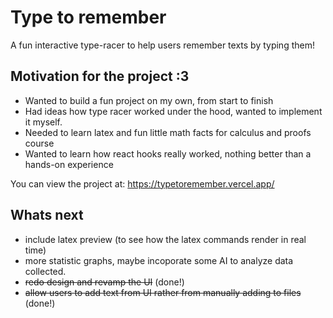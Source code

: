 # Type to remember

A fun interactive type-racer to help users remember texts by typing them!

## Motivation for the project :3
- Wanted to build a fun project on my own, from start to finish
- Had ideas how type racer worked under the hood, wanted to implement it myself.
- Needed to learn latex and fun little math facts for calculus and proofs course
- Wanted to learn how react hooks really worked, nothing better than a hands-on experience

You can view the project at: https://typetoremember.vercel.app/

## Whats next
- include latex preview (to see how the latex commands render in real time)
- more statistic graphs, maybe incoporate some AI to analyze data collected.
- ~~redo design and revamp the UI~~ (done!)
- ~~allow users to add text from UI rather from manually adding to files~~ (done!)
